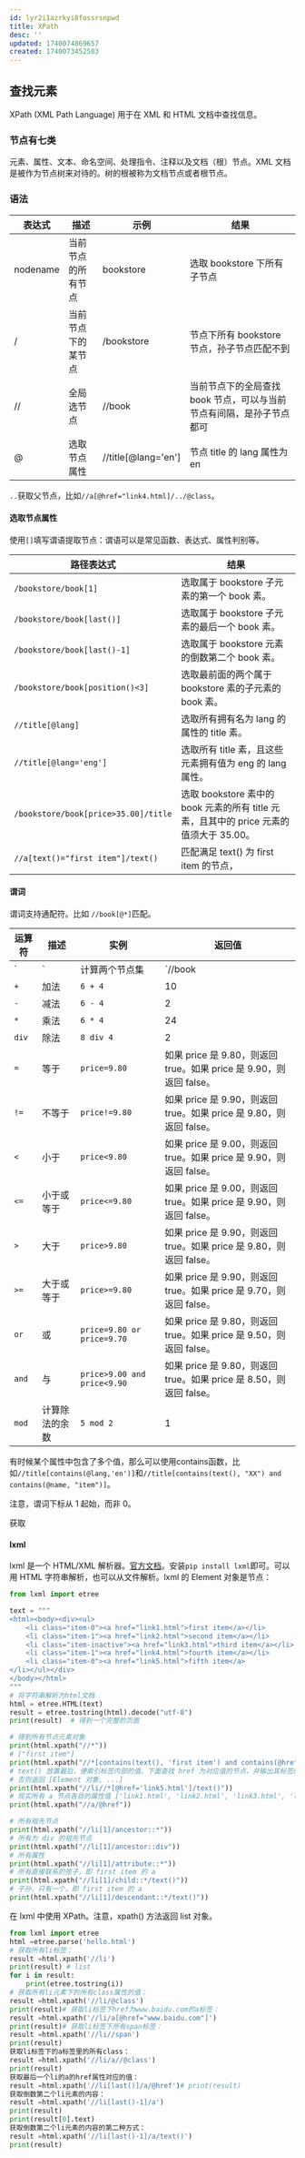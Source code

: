 ```yaml
---
id: lyr2i1azrkyi8fossrsnpwd
title: XPath
desc: ''
updated: 1740074869657
created: 1740073452503
---
```


## 查找元素
XPath (XML Path Language) 用于在 XML 和 HTML 文档中查找信息。

### 节点有七类
元素、属性、文本、命名空间、处理指令、注释以及文档（根）节点。XML 文档是被作为节点树来对待的。树的根被称为文档节点或者根节点。

### 语法
| 表达式   | 描述                                                 | 示例                | 结果                                                                 |
| -------- | ---------------------------------------------------- | ------------------- | -------------------------------------------------------------------- |
| nodename | 当前节点的所有节点                                   | bookstore           | 选取 bookstore 下所有子节点                                          |
| /        | 当前节点下的某节点 | /bookstore          | 节点下所有 bookstore 节点，孙子节点匹配不到                        |
| //       | 全局选节点                                           | //book              | 当前节点下的全局查找 book 节点，可以与当前节点有间隔，是孙子节点都可 |
| @        | 选取节点属性                                         | //title[@lang='en'] | 节点 title 的 lang 属性为 en                                         |

`..`获取父节点，比如`//a[@href="link4.html]/../@class`。

#### 选取节点属性
使用`[]`填写谓语提取节点：谓语可以是常见函数、表达式、属性判别等。

| 路径表达式                           | 结果                                                                                    |
| ------------------------------------ | --------------------------------------------------------------------------------------- |
| `/bookstore/book[1]`                 | 选取属于 bookstore 子元素的第一个 book 素。                                             |
| `/bookstore/book[last()]`            | 选取属于 bookstore 子元素的最后一个 book 素。                                           |
| `/bookstore/book[last()-1]`          | 选取属于 bookstore 元素的倒数第二个 book 素。                                           |
| `/bookstore/book[position()<3]`      | 选取最前面的两个属于 bookstore 素的子元素的 book 素。                                   |
| `//title[@lang]`                     | 选取所有拥有名为 lang 的属性的 title 素。                                               |
| `//title[@lang='eng']`               | 选取所有 title 素，且这些元素拥有值为 eng 的 lang 属性。                                |
| `/bookstore/book[price>35.00]/title` | 选取 bookstore 素中的 book 元素的所有 title 元素，且其中的 price 元素的值须大于 35.00。 |
| `//a[text()="first item"]/text()`    | 匹配满足 text() 为 first item 的节点，                                                  |

#### 谓词
谓词支持通配符。比如 `//book[@*]`匹配。

| 运算符 | 描述           | 实例                        | 返回值                                                              |
| ------ | -------------- | --------------------------- | ------------------------------------------------------------------- |
| `      | `              | 计算两个节点集              | `//book                                                             | //cd` | 返回所有拥有 book 和 cd 元素的节点集 |
| `+`    | 加法           | `6 + 4`                     | 10                                                                  |
| `-`    | 减法           | `6 - 4`                     | 2                                                                   |
| `*`    | 乘法           | `6 * 4`                     | 24                                                                  |
| `div`  | 除法           | `8 div 4`                   | 2                                                                   |
| `=`    | 等于           | `price=9.80`                | 如果 price 是 9.80，则返回 true。如果 price 是 9.90，则返回 false。 |
| `!=`   | 不等于         | `price!=9.80`               | 如果 price 是 9.90，则返回 true。如果 price 是 9.80，则返回 false。 |
| `<`    | 小于           | `price<9.80`                | 如果 price 是 9.00，则返回 true。如果 price 是 9.90，则返回 false。 |
| `<=`   | 小于或等于     | `price<=9.80`               | 如果 price 是 9.00，则返回 true。如果 price 是 9.90，则返回 false。 |
| `>`    | 大于           | `price>9.80`                | 如果 price 是 9.90，则返回 true。如果 price 是 9.80，则返回 false。 |
| `>=`   | 大于或等于     | `price>=9.80`               | 如果 price 是 9.90，则返回 true。如果 price 是 9.70，则返回 false。 |
| `or`   | 或             | `price=9.80 or price=9.70`  | 如果 price 是 9.80，则返回 true。如果 price 是 9.50，则返回 false。 |
| `and`  | 与             | `price>9.00 and price<9.90` | 如果 price 是 9.80，则返回 true。如果 price 是 8.50，则返回 false。 |
| `mod`  | 计算除法的余数 | `5 mod 2`                   | 1                                                                   |

有时候某个属性中包含了多个值，那么可以使用contains函数，比如`//title[contains(@lang,'en')]`和`//title[contains(text(), "XX") and contains(@name, "item")]`。

注意，谓词下标从 1 起始，而非 0。

获取

#### lxml
lxml 是一个 HTML/XML 解析器。[官方文档](http://lxml.de/index.html)。安装`pip install lxml`即可。可以用 HTML 字符串解析，也可以从文件解析。lxml 的 Element 对象是节点：
```py
from lxml import etree

text = """
<html><body><div><ul>
    <li class="item-0"><a href="link1.html">first item</a></li>
    <li class="item-1"><a href="link2.html">second item</a></li>
    <li class="item-inactive"><a href="link3.html">third item</a></li>
    <li class="item-1"><a href="link4.html">fourth item</a></li>
    <li class="item-0"><a href="link5.html">fifth item</a>
</li></ul></div>
</body></html>
"""
# 将字符串解析为html文档
html = etree.HTML(text)
result = etree.tostring(html).decode("utf-8")
print(result)  # 得到一个完整的页面

# 得到所有节点元素对象
print(html.xpath("//*"))
# ["first item"]
print(html.xpath("//*[contains(text(), 'first item') and contains(@href, 'link1.html')]/text()"))
# text() 放置最后，便索引标签内部的值。下面查找 href 为对应值的节点，并输出其标签内的文本，得 ['fifth item']
# 否则返回 [Element 对象, ...]
print(html.xpath("//li//*[@href='link5.html']/text()"))
# 现实所有 a 节点各自的属性值 ['link1.html', 'link2.html', 'link3.html', 'link4.html', 'link5.html'
print(html.xpath("//a/@href"))

# 所有祖先节点
print(html.xpath("//li[1]/ancestor::*"))
# 所有为 div 的祖先节点
print(html.xpath("//li[1]/ancestor::div"))
# 所有属性
print(html.xpath("//li[1]/attribute::*"))
# 所有直接联系的孩子，即 first item 的 a
print(html.xpath("//li[1]/child::*/text()"))
# 子孙，只有一个，即 first item 的 a
print(html.xpath("//li[1]/descendant::*/text()"))
```

在 lxml 中使用 XPath。注意，xpath() 方法返回 list 对象。


```py
from lxml import etree
html =etree.parse('hello.html')
# 获取所有li标签：
result =html.xpath('//li')
print(result) # list
for i in result:
    print(etree.tostring(i))
# 获取所有li元素下的所有class属性的值：
result =html.xpath('//li/@class')
print(result)# 获取li标签下href为www.baidu.com的a标签：
result =html.xpath('//li/a[@href="www.baidu.com"]')
print(result)# 获取li标签下所有span标签：
result =html.xpath('//li//span')
print(result)
获取li标签下的a标签里的所有class：
result =html.xpath('//li/a//@class')
print(result)
获取最后一个li的a的href属性对应的值：
result =html.xpath('//li[last()]/a/@href')# print(result)
获取倒数第二个li元素的内容：
result =html.xpath('//li[last()-1]/a')
print(result)
print(result[0].text)
获取倒数第二个li元素的内容的第二种方式：
result =html.xpath('//li[last()-1]/a/text()')
print(result)
```